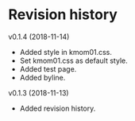 Revision history
===================



v0.1.4 (2018-11-14)
* Added style in kmom01.css.
* Set kmom01.css as default style.
* Added test page.
* Added byline.

v0.1.3 (2018-11-13)

* Added revision history.